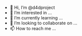 - 👋 Hi, I’m @d4dproject
- 👀 I’m interested in ...
- 🌱 I’m currently learning ...
- 💞️ I’m looking to collaborate on ...
- 📫 How to reach me ...

<!---
d4dproject/d4dproject is a ✨ special ✨ repository because its `README.md` (this file) appears on your GitHub profile.
You can click the Preview link to take a look at your changes.
--->
